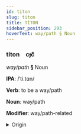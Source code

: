 ```yaml
---
id: titon
slug: titon
title: TİTON
sidebar_position: 293
hoverText: way/path § Noun
---
```


### titon&emsp;<span kind="abugida">cɟc̃</span>

*way/path* **§** Noun

**IPA**: /ˈti.tɑn/

**Verb**: to be a way/path

**Noun**: way/path

**Modifier**: way/path-related

<details>
    <summary>Origin</summary>
    Thai ทิศทาง tít-taang /tʰit̚˦˥.tʰaːŋ˧/<br/>
    <em>Kra-Dai Language Family</em>
</details>